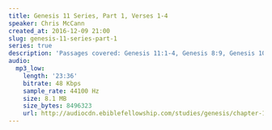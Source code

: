 ```yaml
---
title: Genesis 11 Series, Part 1, Verses 1-4
speaker: Chris McCann
created_at: 2016-12-09 21:00
slug: genesis-11-series-part-1
series: true
description: 'Passages covered: Genesis 11:1-4, Genesis 8:9, Genesis 10:21,25.'
audio:
  mp3_low:
    length: '23:36'
    bitrate: 48 Kbps
    sample_rate: 44100 Hz
    size: 8.1 MB
    size_bytes: 8496323
    url: http://audiocdn.ebiblefellowship.com/studies/genesis/chapter-11/2016.12.09_McCann_-_Genesis_11_Series_Part_1.mp3
---
```

